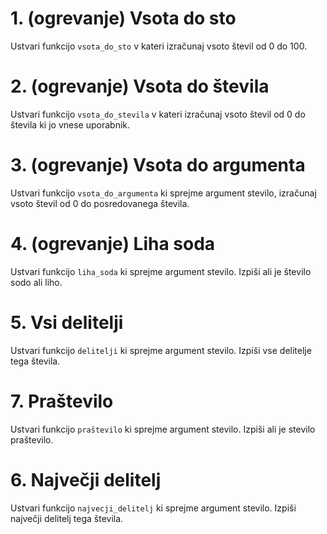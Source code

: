 # 1. (ogrevanje) Vsota do sto

Ustvari funkcijo `vsota_do_sto` v kateri izračunaj vsoto števil od 0 do 100.

# 2. (ogrevanje) Vsota do števila

Ustvari funkcijo `vsota_do_stevila` v kateri izračunaj vsoto števil od 0 do števila ki jo vnese uporabnik.

# 3. (ogrevanje) Vsota do argumenta

Ustvari funkcijo `vsota_do_argumenta` ki sprejme argument stevilo, izračunaj vsoto števil od 0 do posredovanega števila.

# 4. (ogrevanje) Liha soda

Ustvari funkcijo `liha_soda` ki sprejme argument stevilo. Izpiši ali je število sodo ali liho.

# 5. Vsi delitelji

Ustvari funkcijo `delitelji` ki sprejme argument stevilo. Izpiši vse delitelje tega števila.

# 7. Praštevilo

Ustvari funkcijo `praštevilo` ki sprejme argument stevilo. Izpiši ali je stevilo praštevilo.

# 6. Največji delitelj

Ustvari funkcijo `najvecji_delitelj` ki sprejme argument stevilo. Izpiši največji delitelj tega števila.

